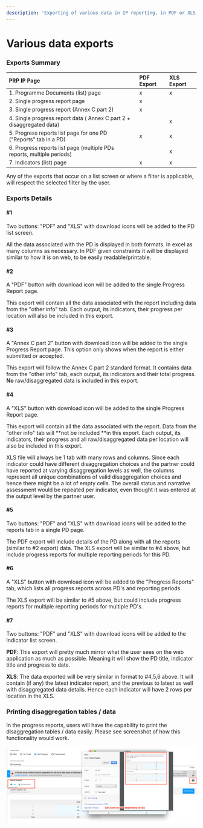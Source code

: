 ```yaml
---
description: 'Exporting of various data in IP reporting, in PDF or XLS formats.'
---
```


# Various data exports

### Exports Summary

| **PRP IP Page** | **PDF Export** | **XLS** **Export** |
| :--- | :--- | :--- |
| 1. Programme Documents \(list\) page | x | x  |
| 2. Single progress report page | x   |  |
| 3. Single progress report \(Annex C part 2\) | x    |  |
| 4. Single progress report data \( Annex C part 2 + disaggregated data\) |  | x    |
| 5. Progress reports list page for one PD \("Reports" tab in a PD\) | x   | x    |
| 6. Progress reports list page \(multiple PDs reports, multiple periods\) |   | x    |
| 7. Indicators \(list\) page | x    | x    |

Any of the exports that occur on a list screen or where a filter is applicable, will respect the selected filter by the user.

### Exports Details

#### \#1

Two buttons: "PDF" and "XLS" with download icons will be added to the PD list screen.

All the data associated with the PD is displayed in both formats. In excel as many columns as necessary. In PDF given constraints it will be displayed similar to how it is on web, to be easily readable/printable.

#### \#2

A "PDF" button with download icon will be added to the single Progress Report page.

This export will contain all the data associated with the report including data from the "other info" tab. Each output, its indicators, their progress per location will also be included in this export.

#### \#3

A "Annex C part 2" button with download icon will be added to the single Progress Report page. This option only shows when the report is either submitted or accepted.

This export will follow the Annex C part 2 standard format. It contains data from the "other info" tab, each output, its indicators and their total progress. **No** raw/disaggregated data is included in this export.

#### \#4

A "XLS" button with download icon will be added to the single Progress Report page.

This export will contain all the data associated with the report. Data from the "other info" tab will **not be included **in this export. Each output, its indicators, their progress and all raw/disaggregated data per location will also be included in this export.

XLS file will always be 1 tab with many rows and columns. Since each indicator could have different disaggregation choices and the partner could have reported at varying disaggregation levels as well, the columns represent all unique combinations of valid disaggregation choices and hence there might be a lot of empty cells. The overall status and narrative assessment would be repeated per indicator, even thought it was entered at the output level by the partner user.

#### \#5

Two buttons: "PDF" and "XLS" with download icons will be added to the reports tab in a single PD page.

The PDF export will include details of the PD along with all the reports \(similar to \#2 export\) data. The XLS export will be similar to \#4 above, but include progress reports for multiple reporting periods for this PD.

#### \#6

A "XLS" button with download icon will be added to the "Progress Reports" tab, which lists all progress reports across PD's and reporting periods.

The XLS export will be similar to \#5 above, but could include progress reports for multiple reporting periods for multiple PD's.

#### \#7

Two buttons: "PDF" and "XLS" with download icons will be added to the Indicator list screen.

**PDF**: This export will pretty much mirror what the user sees on the web application as much as possible. Meaning it will show the PD title, indicator title and progress to date.

**XLS**: The data exported will be very similar in format to \#4,5,6 above. It will contain \(if any\) the latest indicator report, and the previous to latest as well with disaggregated data details. Hence each indicator will have 2 rows per location in the XLS.

### Printing disaggregation tables / data

In the progress reports, users will have the capability to print the disaggregation tables / data easily. Please see screenshot of how this functionality would work.

![Printing disaggregation tables / data in a progress report for multiple locations](../../.gitbook/assets/untitled.png)



